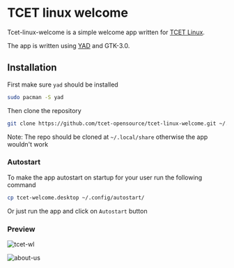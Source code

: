 # TCET linux welcome

Tcet-linux-welcome is a simple welcome app written for [TCET Linux](https://github.com/tcet-opensource/tcet-linux).

The app is written using [YAD](https://github.com/v1cont/yad) and GTK-3.0.

## Installation

First make sure `yad` should be installed

```bash
sudo pacman -S yad
```

Then clone the repository

```bash
git clone https://github.com/tcet-opensource/tcet-linux-welcome.git ~/.local/share/tcet-linux-welcome
```

Note: The repo should be cloned at `~/.local/share` otherwise the app wouldn't work

### Autostart

To make the app autostart on startup for your user run the following command

```bash
cp tcet-welcome.desktop ~/.config/autostart/
```

Or just run the app and click on `Autostart` button

### Preview

![tcet-wl](https://github.com/tcet-opensource/tcet-linux-welcome/assets/53911515/224d4a3f-d130-4b34-8023-ea0d5e3ee456)

![about-us](https://github.com/tcet-opensource/tcet-linux-welcome/assets/53911515/d2401b6a-e4fe-4055-a048-f4071b81e0c4)

